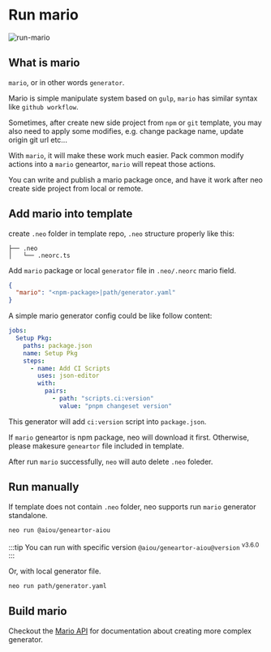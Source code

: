 # Run mario

![run-mario](/assets/run-mario.gif)

## What is mario

`mario`, or in other words `generator`. 

Mario is simple manipulate system based on `gulp`, `mario` has similar syntax like `github workflow`. 

Sometimes, after create new side project from `npm` or `git` template, you may also need to apply some modifies, e.g. change package name, update origin git url etc...

With `mario`, it will make these work much easier. Pack common modify actions into a `mario` geneartor, `mario` will repeat those actions. 

You can write and publish a mario package once, and have it work after neo create side project from local or remote.

## Add mario into template

create `.neo` folder in template repo, `.neo` structure properly like this:

```
├── .neo
│   └── .neorc.ts
```

Add `mario` package or local `generator` file in `.neo/.neorc` mario field.

```json
{
  "mario": "<npm-package>|path/generator.yaml"
}
```

A simple mario generator config could be like follow content:

```yaml
jobs:
  Setup Pkg:
    paths: package.json
    name: Setup Pkg
    steps:
      - name: Add CI Scripts
        uses: json-editor
        with:
          pairs:
            - path: "scripts.ci:version"
              value: "pnpm changeset version"
```

This generator will add `ci:version` script into `package.json`.

If `mario` geneartor is npm package, neo will download it first. Otherwise, please makesure `geneartor` file included in template.

After run `mario` successfully, `neo` will auto delete `.neo` foleder.

## Run manually

If template does not contain `.neo` folder, neo supports run `mario` generator standalone.

```sh
neo run @aiou/geneartor-aiou
```

:::tip
You can run with specific version `@aiou/geneartor-aiou@version` <sup>v3.6.0</sup>
:::

Or, with local generator file.

```sh
neo run path/generator.yaml
```

## Build mario

Checkout the [Mario API](/guide/mario-api) for documentation about creating more complex generator.
